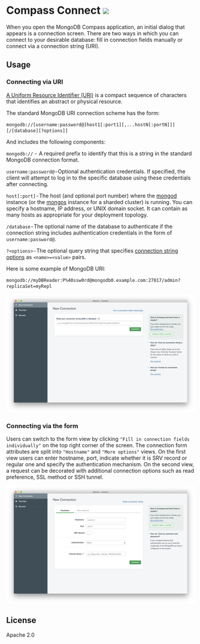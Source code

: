 # Compass Connect [![][travis_img]][travis_url]

When you open the MongoDB Compass application, an initial dialog that appears is a connection screen. There are two ways in which you can connect to your desirable database: fill in connection fields manually or connect via a connection string (URI).

## Usage

### Connecting via URI

[A Uniform Resource Identifier (URI)](https://medium.com/r/?url=https%3A%2F%2Ftools.ietf.org%2Fhtml%2Frfc3986) is a compact sequence of characters that identifies an abstract or physical resource.

The standard MongoDB URI connection scheme has the form:

```
mongodb://[username:password@]host1[:port1][,...hostN[:portN]]][/[database][?options]]
```

And includes the following components:

`mongodb://` -  A required prefix to identify that this is a string in the standard MongoDB connection format.

`username:password@` - Optional authentication credentials. If specified, the client will attempt to log in to the specific database using these credentials after connecting.

`host[:port]` - The host (and optional port number) where the [mongod](https://medium.com/r/?url=https%3A%2F%2Fdocs.mongodb.com%2Fmanual%2Freference%2Fprogram%2Fmongod%2F%23bin.mongod) instance (or the [mongos](https://medium.com/r/?url=https%3A%2F%2Fdocs.mongodb.com%2Fmanual%2Freference%2Fprogram%2Fmongos%2F%23bin.mongos) instance for a sharded cluster) is running. You can specify a hostname, IP address, or UNIX domain socket. It can contain as many hosts as appropriate for your deployment topology.

`/database` - The optional name of the database to authenticate if the connection string includes authentication credentials in the form of `username:password@`.

`?<options>` - The optional query string that specifies [connection string options](https://medium.com/r/?url=https%3A%2F%2Fdocs.mongodb.com%2Fmanual%2Freference%2Fconnection-string%2F%23connections-connection-options) as `<name>=<value>` pairs.

Here is some example of MongoDB URI:

```
mongodb://myDBReader:P%40ssw0rd@mongodb0.example.com:27017/admin?replicaSet=myRepl
```

![uri-view](./uri-view.png)

### Connecting via the form

Users can switch to the form view by clicking `"Fill in connection fields individually"` on the top right corner of the screen. The connection form attributes are split into `"Hostname"` and `"More options"` views. On the first view users can enter hostname, port, indicate whether it is SRV record or regular one and specify the authentication mechanism. On the second view, a request can be decorated with additional connection options such as read preference, SSL method or SSH tunnel.

![form-view](./form-view.png)

## License

Apache 2.0

[travis_img]: https://travis-ci.com/10gen/compass-connect.svg?token=ezEB2TnpPiu7XLo6ByZp&branch=master
[travis_url]: https://travis-ci.com/10gen/compass-connect
[npm_img]: https://img.shields.io/npm/v/@mongodb-js/compass-connect.svg?style=flat-square
[npm_url]: https://www.npmjs.org/package/@mongodb-js/compass-connect
